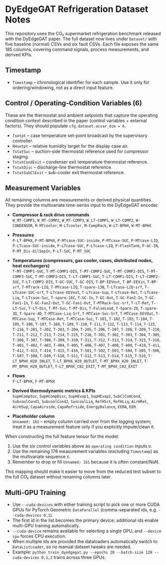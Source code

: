 # DyEdgeGAT Refrigeration Dataset Notes

This repository uses the CO₂ supermarket refrigeration benchmark released with the DyEdgeGAT paper.  The full dataset now lives under `Dataset/` with five baseline (normal) CSVs and six fault CSVs.  Each file exposes the same 185 columns, covering command signals, process measurements, and derived KPIs.

## Timestamp
- `Timestamp` – chronological identifier for each sample.  Use it only for ordering/windowing, not as a direct input feature.

## Control / Operating-Condition Variables (6)
These are the thermostat and ambient setpoints that capture the operating condition context described in the paper (control variables + external factors).  They should populate `cfg.dataset.ocvar_dim = 6`.
- `Tsetpt` – case temperature set-point broadcast by the supervisory controller.
- `RHsetpt` – relative humidity target for the display case air.
- `TstatSuc` – suction-side thermostat reference used for compressor staging.
- `TstatCondExit` – condenser exit temperature thermostat reference.
- `TstatDisc` – discharge-line thermostat reference.
- `TstatSubClExit` – sub-cooler exit thermostat reference.

## Measurement Variables
All remaining columns are measurements or derived physical quantities.  They provide the multivariate time-series input to the DyEdgeGAT encoder.

- **Compressor & rack drive commands**  
  `W_MT-COMP1`, `W_MT-COMP2`, `W_MT-COMP3`, `W_LT-COMP1`, `W_LT-COMP2`, `W-CONDENSOR`, `M-MTcooler`, `M-LTcooler`, `M-CompRack`, `W-LT-BPHX`, `W-MT-BPHX`

- **Pressures**  
  `P-LT-BPHX`, `P-MT-BPHX`, `P-MTcase-SUC-inside`, `P-MTcase-SUC`, `P-MTcase-LIQ`, `P-LTcase-SUC-inside`, `P-LTcase-SUC`, `P-LTcase-LIQ`, `P-FlashTank`, `P-GC-IN`, `P-MT_Dis-OilSepIn`, `P-LT-SUC`, `P-MT_SUC`

- **Temperatures (compressors, gas cooler, cases, distributed nodes, heat exchangers)**  
  `T-MT-COMP1-SUC`, `T-MT-COMP1-DIS`, `T-MT-COMP2-SUC`, `T-MT-COMP2-DIS`, `T-MT-COMP3-SUC`, `T-MT-COMP3-DIS`, `T-LT-COMP1-SUC`, `T-LT-COMP1-DIS`, `T-LT-COMP2-SUC`, `T-LT-COMP2-DIS`, `T-GC-SUC`, `T-GC-DIS`, `T-BP-EEVout`, `T-BP-EEVin`, `T-BP-srf`, `T-MTrack-LIQ`, `T-MTcase-LIQ`, `T-spare-13B`, `T-LTcase-LIQ-srf`, `T-LTcase-SUC-srf`, `T-LTcase-EEVout`, `T-LTcase-Sup`, `T-LTcase-Ret`, `T-LTcase-Liq`, `T-LTcase-Suc`, `T-spare-16C`, `T-GC-In`, `T-GC-Out`, `T-GC-Fan2-In`, `T-GC-Fan1-In`, `T-GC-Fan2-Out`, `T-GC-Fan1-Out`, `T-MTRack-Suc-srf`, `T-LT-Ret`, `T-LT-Suc`, `T-LT-Dis`, `T-MT-Suc`, `T-MT-Dis`, `T-FalseLoad`, `T-Spare-2D`, `T-spare-3D`, `T-Spare-4D`, `T-MTCase-Liq-Srf`, `T-MTCase-Suc-Srf`, `T-MTCase-EEVOut`, `T-MTCase-Sup`, `T-MTCase-Ret`, `T-MTCase-Suc`, `T-101`, `T-102`, `T-103`, `T-104`, `T-105`, `T-106`, `T-107`, `T-108`, `T-109`, `T-110`, `T-111`, `T-112`, `T-113`, `T-114`, `T-115`, `T-116`, `T-201`, `T-202`, `T-203`, `T-204`, `T-205`, `T-206`, `T-207`, `T-208`, `T-209`, `T-210`, `T-211`, `T-212`, `T-213`, `T-214`, `T-215`, `T-216`, `T-301`, `T-302`, `T-303`, `T-304`, `T-305`, `T-306`, `T-307`, `T-308`, `T-309`, `T-310`, `T-311`, `T-312`, `T-313`, `T-314`, `T-315`, `T-316`, `T-401`, `T-402`, `T-403`, `T-404`, `T-405`, `T-406`, `T-407`, `T-408`, `T-409`, `T-410`, `T-411`, `T-412`, `T-413`, `T-414`, `T-415`, `T-416`, `T-501`, `T-502`, `T-503`, `T-504`, `T-505`, `T-506`, `T-507`, `T-508`, `T-509`, `T-510`, `T-511`, `T-512`, `T-513`, `T-514`, `T-515`, `T-516`, `T-LT_BPHX_H20_INLET`, `T-LT_BPHX_H20_OUTLET`, `T-MT_BPHX_H20_INLET`, `T-MT_BPHX_H20_OUTLET`, `T-LT_BPHX_C02_EXIT`, `T-MT_BPHX_C02_EXIT`

- **Flows**  
  `F-LT-BPHX`, `F-MT-BPHX`

- **Derived thermodynamic metrics & KPIs**  
  `SupHCompSuc`, `SupHCompDisc`, `SupHEvap1`, `SupHEvap2`, `SubClComCond`, `SubcoolCond1`, `SubcoolCond2`, `SuncoolLiq`, `RefHSct`, `RefHLiq`, `AirHRet`, `AirHSup`, `CapaAirside`, `CapaRefrside`, `EnergyBalance`, `EERA`, `EER`

- **Placeholder column**  
  `Unnamed: 161` – empty column carried over from the logging system; treat it as a measurement feature only if you explicitly impute/clean it.

When constructing the full feature tensor for the model:
1. Use the six control variables above as `operating condition` inputs `U`.
2. Use the remaining 178 measurement variables (excluding `Timestamp`) as the multivariate sequence `X`.
3. Remember to drop or fill `Unnamed: 161` because it is often constant/NaN.

This mapping should make it easier to move from the reduced test subset to the full CO₂ dataset without renaming columns later.

## Multi-GPU Training
- Use `--cuda-devices` with either training script to pick one or more CUDA GPUs for PyTorch Geometric `DataParallel` (comma-separated ids, e.g. `--cuda-devices 0,1`).
- The first id in the list becomes the primary device; additional ids enable multi-GPU training automatically.
- `--cuda-device` remains available for selecting a single GPU, and `--device cpu` forces CPU execution.
- When multiple ids are provided the dataloaders automatically switch to `DataListLoader`, so no manual dataset tweaks are needed.
- Example: `python train_dyedgegat.py --epochs 20 --batch-size 128 --cuda-devices 0,1,2` trains across three GPUs.
